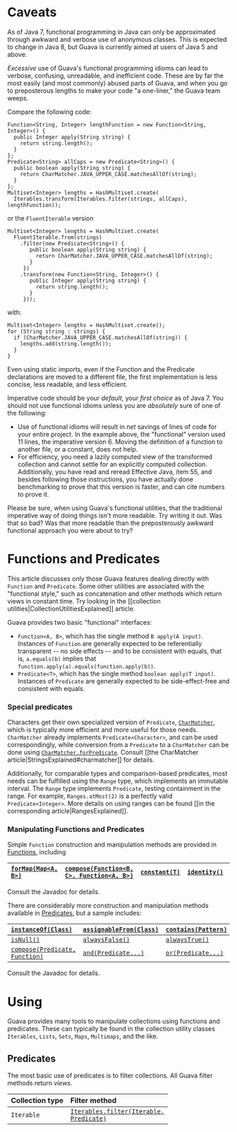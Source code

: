 # Caveats
As of Java 7, functional programming in Java can only be approximated through awkward and verbose use of anonymous classes.  This is expected to change in Java 8, but Guava is currently aimed at users of Java 5 and above.

_Excessive_ use of Guava's functional programming idioms can lead to verbose, confusing, unreadable, and inefficient code.  These are by far the most easily (and most commonly) abused parts of Guava, and when you go to preposterous lengths to make your code "a one-liner," the Guava team weeps.

Compare the following code:
```
Function<String, Integer> lengthFunction = new Function<String, Integer>() {
  public Integer apply(String string) {
    return string.length();
  }
};
Predicate<String> allCaps = new Predicate<String>() {
  public boolean apply(String string) {
    return CharMatcher.JAVA_UPPER_CASE.matchesAllOf(string);
  }
};
Multiset<Integer> lengths = HashMultiset.create(
  Iterables.transform(Iterables.filter(strings, allCaps), lengthFunction));
```
or the `FluentIterable` version
```
Multiset<Integer> lengths = HashMultiset.create(
  FluentIterable.from(strings)
    .filter(new Predicate<String>() {
       public boolean apply(String string) {
         return CharMatcher.JAVA_UPPER_CASE.matchesAllOf(string);
       }
     })
    .transform(new Function<String, Integer>() {
       public Integer apply(String string) {
         return string.length();
       }
     }));
```
with:
```
Multiset<Integer> lengths = HashMultiset.create();
for (String string : strings) {
  if (CharMatcher.JAVA_UPPER_CASE.matchesAllOf(string)) {
    lengths.add(string.length());
  }
}
```

Even using static imports, even if the Function and the Predicate declarations are moved to a different file, the first implementation is less concise, less readable, and less efficient.

Imperative code should be your _default_, your _first choice_ as of Java 7.  You should not use functional idioms unless you are _absolutely_ sure of one of the following:

  * Use of functional idioms will result in _net_ savings of lines of code for your entire project.  In the example above, the "functional" version used 11 lines, the imperative version 6.  Moving the definition of a function to another file, or a constant, does not help.
  * For efficiency, you need a lazily computed view of the transformed collection and cannot settle for an explicitly computed collection.  Additionally, you have read and reread Effective Java, item 55, and besides following those instructions, you have actually done benchmarking to prove that this version is faster, and can cite  numbers to prove it.

Please be sure, when using Guava's functional utilities, that the traditional imperative way of doing things isn't more readable.  Try writing it out.  Was that so bad?  Was that more readable than the preposterously awkward functional approach you were about to try?

# Functions and Predicates
This article discusses only those Guava features dealing directly with `Function` and `Predicate`.  Some other utilities are associated with the "functional style," such as concatenation and other methods which return views in constant time.  Try looking in the [[collection utilities|CollectionUtilitiesExplained]] article.

Guava provides two basic "functional" interfaces:
  * `Function<A, B>`, which has the single method `B apply(A input)`.  Instances of `Function` are generally expected to be referentially transparent -- no side effects -- and to be consistent with equals, that is, `a.equals(b)` implies that `function.apply(a).equals(function.apply(b))`.
  * `Predicate<T>`, which has the single method `boolean apply(T input)`.  Instances of `Predicate` are generally expected to be side-effect-free and consistent with equals.

### Special predicates
Characters get their own specialized version of `Predicate`, <a href='http://google.github.io/guava/releases/snapshot/api/docs/com/google/common/base/CharMatcher.html'><code>CharMatcher</code></a>, which is typically more efficient and more useful for those needs. `CharMatcher` already implements `Predicate<Character>`, and can be used correspondingly, while conversion from a `Predicate` to a `CharMatcher` can be done using <a href='http://google.github.io/guava/releases/snapshot/api/docs/com/google/common/base/CharMatcher.html#forPredicate(com.google.common.base.Predicate)'><code>CharMatcher.forPredicate</code></a>.  Consult [[the CharMatcher article|StringsExplained#charmatcher]] for details.

Additionally, for comparable types and comparison-based predicates, most needs can be fulfilled using the `Range` type, which implements an immutable interval.  The `Range` type implements `Predicate`, testing containment in the range.  For example, `Ranges.atMost(2)` is a perfectly valid `Predicate<Integer>`.  More details on using ranges can be found [[in the corresponding article|RangesExplained]].

### Manipulating Functions and Predicates

Simple `Function` construction and manipulation methods are provided in [Functions](http://google.github.io/guava/releases/snapshot/api/docs/com/google/common/base/Functions.html), including

| <a href='http://google.github.io/guava/releases/snapshot/api/docs/com/google/common/base/Functions.html#forMap(java.util.Map)'><code>forMap(Map&lt;A, B&gt;)</code></a> | <a href='http://google.github.io/guava/releases/snapshot/api/docs/com/google/common/base/Functions.html#compose(com.google.common.base.Function, com.google.common.base.Function)'><code>compose(Function&lt;B, C&gt;, Function&lt;A, B&gt;)</code></a> | <a href='http://google.github.io/guava/releases/snapshot/api/docs/com/google/common/base/Functions.html#constant(E)'><code>constant(T)</code></a> |  <a href='http://google.github.io/guava/releases/snapshot/api/docs/com/google/common/base/Functions.html#identity()'><code>identity()</code></a> | <a href='http://google.github.io/guava/releases/snapshot/api/docs/com/google/common/base/Functions.html#toStringFunction()'><code>toStringFunction()</code></a> |
|:----------------------------------------------------------------------------------------------------------------------------------------------------------------------|:------------------------------------------------------------------------------------------------------------------------------------------------------------------------------------------------------------------------------------------------------|:------------------------------------------------------------------------------------------------------------------------------------------------|:-----------------------------------------------------------------------------------------------------------------------------------------------|:--------------------------------------------------------------------------------------------------------------------------------------------------------------|

Consult the Javadoc for details.

There are considerably more construction and manipulation methods available in [Predicates](http://google.github.io/guava/releases/snapshot/api/docs/com/google/common/base/Predicates.html), but a sample includes:

| <a href='http://google.github.io/guava/releases/snapshot/api/docs/com/google/common/base/Predicates.html#instanceOf(java.lang.Class)'><code>instanceOf(Class)</code></a> | <a href='http://google.github.io/guava/releases/snapshot/api/docs/com/google/common/base/Predicates.html#assignableFrom(java.lang.Class)'><code>assignableFrom(Class)</code></a> | <a href='http://google.github.io/guava/releases/snapshot/api/docs/com/google/common/base/Predicates.html#contains(java.util.regex.Pattern)'><code>contains(Pattern)</code></a> | <a href='http://google.github.io/guava/releases/snapshot/api/docs/com/google/common/base/Predicates.html#in(java.util.Collection)'><code>in(Collection)</code></a> |
|:-----------------------------------------------------------------------------------------------------------------------------------------------------------------------|:-------------------------------------------------------------------------------------------------------------------------------------------------------------------------------|:-----------------------------------------------------------------------------------------------------------------------------------------------------------------------------|:-----------------------------------------------------------------------------------------------------------------------------------------------------------------|
| <a href='http://google.github.io/guava/releases/snapshot/api/docs/com/google/common/base/Predicates.html#isNull()'><code>isNull()</code></a>                             | <a href='http://google.github.io/guava/releases/snapshot/api/docs/com/google/common/base/Predicates.html#alwaysFalse()'><code>alwaysFalse()</code></a>                           | <a href='http://google.github.io/guava/releases/snapshot/api/docs/com/google/common/base/Predicates.html#alwaysTrue()'><code>alwaysTrue()</code></a>                           | <a href='http://google.github.io/guava/releases/snapshot/api/docs/com/google/common/base/Predicates.html#equalTo(T)'><code>equalTo(Object)</code></a>              |
| <a href='http://google.github.io/guava/releases/snapshot/api/docs/com/google/common/base/Predicates.html#compose(com.google.common.base.Predicate, com.google.common.base.Function)'><code>compose(Predicate, Function)</code></a> | <a href='http://google.github.io/guava/releases/snapshot/api/docs/com/google/common/base/Predicates.html#and(com.google.common.base.Predicate...)'><code>and(Predicate...)</code></a> | <a href='http://google.github.io/guava/releases/snapshot/api/docs/com/google/common/base/Predicates.html#or(com.google.common.base.Predicate...)'><code>or(Predicate...)</code></a> | <a href='http://google.github.io/guava/releases/snapshot/api/docs/com/google/common/base/Predicates.html#not(com.google.common.base.Predicate)'><code>not(Predicate)</code></a> |

Consult the Javadoc for details.

# Using
Guava provides many tools to manipulate collections using functions and predicates.  These can typically be found in the collection utility classes `Iterables`, `Lists`, `Sets`, `Maps`, `Multimaps`, and the like.

## Predicates
The most basic use of predicates is to filter collections.  All Guava filter methods return _views_.

| Collection type | Filter method |
|:----------------|:--------------|
| `Iterable`      | <a href='http://google.github.io/guava/releases/snapshot/api/docs/com/google/common/collect/Iterables.html#filter(java.lang.Iterable, com.google.common.base.Predicate)'><code>Iterables.filter(Iterable, Predicate)</code></a> | <a href='http://google.github.io/guava/releases/12.0/api/docs/com/google/common/collect/FluentIterable.html#filter(com.google.common.base.Predicate)'><code>FluentIterable.filter(Predicate)</code></a> 
